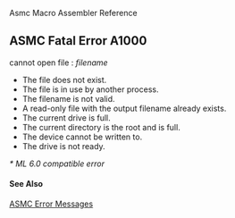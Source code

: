 Asmc Macro Assembler Reference

## ASMC Fatal Error A1000

cannot open file : _filename_

- The file does not exist.
- The file is in use by another process.
- The filename is not valid.
- A read-only file with the output filename already exists.
- The current drive is full.
- The current directory is the root and is full.
- The device cannot be written to.
- The drive is not ready.

_* ML 6.0 compatible error_

#### See Also

[ASMC Error Messages](readme.md)